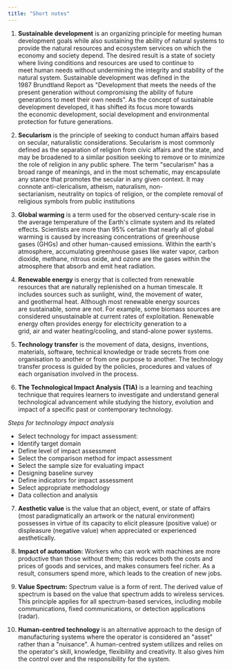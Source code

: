 ```yaml
---
title: "Short notes"
---
```


1. **Sustainable development** is an organizing principle for meeting human development goals while also sustaining the ability of natural systems to provide the natural resources and ecosystem services on which the economy and society depend. The desired result is a state of society where living conditions and resources are used to continue to meet human needs without undermining the integrity and stability of the natural system. Sustainable development was defined in the 1987 Brundtland Report as "Development that meets the needs of the present generation without compromising the ability of future generations to meet their own needs". As the concept of sustainable development developed, it has shifted its focus more towards the economic development, social development and environmental protection for future generations.

2. **Secularism** is the principle of seeking to conduct human affairs based on secular, naturalistic considerations.
Secularism is most commonly defined as the separation of religion from civic affairs and the state, and may be broadened to a similar position seeking to remove or to minimize the role of religion in any public sphere. The term "secularism" has a broad range of meanings, and in the most schematic, may encapsulate any stance that promotes the secular in any given context. It may connote anti-clericalism, atheism, naturalism, non-sectarianism, neutrality on topics of religion, or the complete removal of religious symbols from public institutions

3. **Global warming** is a term used for the observed century-scale rise in the average temperature of the Earth's climate system and its related effects. Scientists are more than 95% certain that nearly all of global warming is caused by increasing concentrations of greenhouse gases (GHGs) and other human-caused emissions. Within the earth's atmosphere, accumulating greenhouse gases like water vapor, carbon dioxide, methane, nitrous oxide, and ozone are the gases within the atmosphere that absorb and emit heat radiation.

4. **Renewable energy** is energy that is collected from renewable resources that are naturally replenished on a human timescale. It includes sources such as sunlight, wind, the movement of water, and geothermal heat. Although most renewable energy sources are sustainable, some are not. For example, some biomass sources are considered unsustainable at current rates of exploitation. Renewable energy often provides energy for electricity generation to a grid, air and water heating/cooling, and stand-alone power systems. 

5. **Technology transfer** is the movement of data, designs, inventions, materials, software, technical knowledge or trade secrets from one organisation to another or from one purpose to another. The technology transfer process is guided by the policies, procedures and values of each organisation involved in the process.

6. **The Technological Impact Analysis (TIA)** is a learning and teaching technique that requires learners to investigate and understand general technological advancement while studying the history, evolution and impact of a specific past or contemporary technology.

_Steps for technology impact analysis_
- Select technology for impact assessment:
- Identify target domain 
- Define level of impact assessment
- Select the comparison method for impact assessment
- Select the sample size for evaluating impact
- Designing baseline survey
- Define indicators for impact assessment
- Select appropriate methodology
- Data collection and analysis

7. **Aesthetic value** is the value that an object, event, or state of affairs (most paradigmatically an artwork or the natural environment) possesses in virtue of its capacity to elicit pleasure (positive value) or displeasure (negative value) when appreciated or experienced aesthetically.

8. **Impact of automation:** Workers who can work with machines are more productive than those without them; this reduces both the costs and prices of goods and services, and makes consumers feel richer. As a result, consumers spend more, which leads to the creation of new jobs.

9. **Value Spectrum:** Spectrum value is a form of rent. The derived value of spectrum is based on the value that spectrum adds to wireless services. This principle applies for all spectrum-based services, including mobile communications, fixed communications, or detection applications (radar).

10. **Human-centred technology** is an alternative approach to the design of manufacturing systems where the operator is considered an "asset" rather than a "nuisance". A human-centred system utilizes and relies on the operator's skill, knowledge, flexibility and creativity. It also gives him the control over and the responsibility for the system.